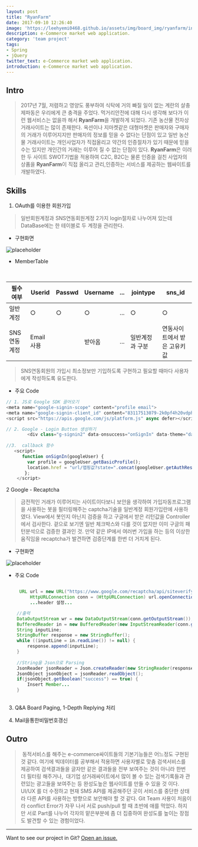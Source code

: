 ```yaml
---
layout: post
title: "RyanFarm"
date: 2017-09-10 12:26:40
image: 'https://leehyemi0468.github.io/assets/img/board_img/ryanfarm/index.bmp'
description: e-Commerce market web application.
category: 'team project'
tags:
- Spring
- jQuery
twitter_text: e-Commerce market web application.
introduction: e-Commerce market web application.
---
```


## Intro
>   2017년 7월, 저렴하고 영양도 풍부하여 식탁에 거의 빠질 일이 없는 계란의 살충제파동은 우리에게 큰 충격을 주었다. 먹거리안전에 대해 다시 생각해 보다가 이런 웹서비스는 없을까 해서 **RyanFarm**을 개발하게 되었다. 기존 농산물 전자상거래사이트는 많이 존재한다. 옥션이나 지마켓같은 대형마켓은 판매자와 구매자의 거래가 이루어지지만 판매자의 정보를 믿을 수 없다는 단점이 있고 일반 농산물 거래사이트는 개인사업자가 직접올리고 약간의 인증절차가 있기 때문에 믿을 수는 있지만 개인간의 거래는 이루어 질 수 없는 단점이 있다. **RyanFarm**은 이러한 두 사이트 SWOT기법을 적용하여 C2C, B2C는 물론 인증을 걸친 사업자의 상품을 **RyanFarm**이 직접 올리고 관리,인증하는 서비스를 제공하는 웹싸이트를 개발하였다. 


## Skills
1. OAuth를 이용한 회원가입

> 일반회원계정과 SNS연동회원계정 2가지 login절차로 나누어져 있는데 DataBase에는 한 테이블로 두 계정을 관리한다. 
 
 * 구현화면 
 
  ![placeholder](https://leehyemi0468.github.io/assets/img/board_img/ryanfarm/loginform.bmp "Small example image")
 
 * MemberTable
<table>
  <thead>
    <tr> <th>필수여부</th>
      <th>Userid</th><th>Passwd</th><th>Username</th><th>...</th><th>jointype</th><th>sns_id</th>
    </tr>
  </thead>
 <tbody>
  <tr><td>일반계정</td><td>○</td><td>○</td><td>○</td><td>...</td><td>○</td><td>○</td></tr>
   <tr><td>SNS연동계정</td><td>Email사용</td><td></td><td>받아옴</td><td>...</td><td>일반계정과 구분</td><td>연동사이트에서 받은 고유키값
</td></tr>
 </tbody>
</table>

 > SNS연동회원의 가입시 최소정보만 기입하도록 구현하고 필요할 때마다 사용자에게 작성하도록 유도한다.

* 주요 Code

```js
// 1. JS로 Google SDK 끌어오기
<meta name="google-signin-scope" content="profile email">
<meta name="google-signin-client_id" content="83117513079-2k0pf4h20vdph70qps0mi8a8l1d9k9h1.apps.googleusercontent.com">
<script src="https://apis.google.com/js/platform.js" async defer></script>

// 2. Google - Login Button 생성하기
		<div class="g-signin2" data-onsuccess="onSignIn" data-theme="dark"></div>
		
//3.  callback 함수
   <script>
      function onSignIn(googleUser) {
        var profile = googleUser.getBasicProfile();
        location.href = "url/맵핑값?state=".concat(googleUser.getAuthResponse().id_token,"&저장할 키값=",벨류...);
       };
    </script>  
```

2 Google - Recaptcha

> 금전적인 거래가 이루어지는 사이트이다보니 보안을 생각하여 가입자동프로그램을 사용하는 봇을 필터링해주는 captcha기술을 일반계정 회원가입란에 사용하였다. View에서 봇인지 아닌지 검증을 하고 구글에서 받은 리턴값을 Controller에서 검사한다. 겉으로 보기엔 일반 체크박스와 다를 것이 없지만 이미 구글의 패턴분석으로 검증한 결과인 것. 만약 같은 IP에서 여러번 가입을 하는 등의 이상한 움직임을 recaptcha가 발견하면 검증단계를 한번 더 거치게 된다.

* 구현화면 

 ![placeholder](https://leehyemi0468.github.io/assets/img/board_img/ryanfarm/joinform.bmp "Small example image")

* 주요 Code

```java

	 URL url = new URL("https://www.google.com/recaptcha/api/siteverify?secret=시크릿키&response="+응답값);
         HttpURLConnection conn = (HttpURLConnection) url.openConnection();
         ...header 설정...

	//출력
	DataOutputStream wr = new DataOutputStream(conn.getOutputStream());
	BufferedReader in = new BufferedReader(new InputStreamReader(conn.getInputStream()));
	String inputLine;
	StringBuffer response = new StringBuffer();
	while ((inputLine = in.readLine()) != null) {
		response.append(inputLine);
	}
	
	//String을 Json으로 Parsing
	JsonReader jsonReader = Json.createReader(new StringReader(response.toString()));
	JsonObject jsonObject = jsonReader.readObject();
	if(jsonObject.getBoolean("success") == true) {
		Insert Member...
	}
			
```



3. Q&A Board Paging, 1-Depth Replying  처리



4. Mail을통한비밀번호갱신


## Outro
>  동적서비스를 해주는 e-commerce싸이트들의 기본기능들은 어느정도 구현된 것 같다. 여기에 빅데이터를 공부해서 적용하면 사용자별로 맞춤 검색서비스를 제공하여 검색결과들을 글자만 같은 결과들을 전부 보여주는 것이 아니라 한번 더 필터링 해주거나,  대기업 상거래싸이트에서 많이 볼 수 있는 검색기록들과 관련있는 광고들을 보여주는 등 완성도높은 웹사이트를 만들 수 있을 것 이다. UI/UX 를 더 수정하고 현재 SMS API를 제공해주던 곳이 서비스를 중단한 상태라 다른 API를 사용하는 방향으로 보안해야 할 것 같다. Git Team 사용이 처음이라 conflict Error가 자꾸 나서 서로 push/pull 할 때 초반에 애를 먹었다. 하지만 서로 Part를 나누어 각자의 맡은부분에 좀 더 집중하여 완성도를 높이는 장점도 발견할 수 있는 경험이었다. 

-----

Want to see our project in Git? <a href="https://github.com/kyungso/Farm_Spring">Open an issue.</a>









